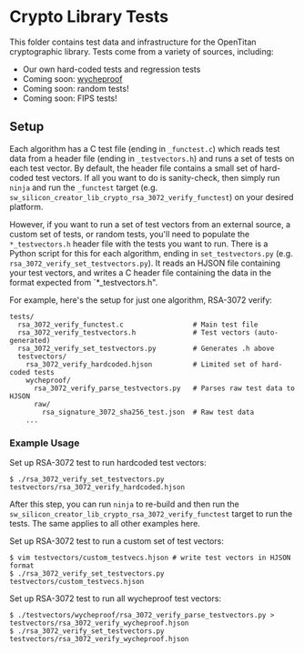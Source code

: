 # Crypto Library Tests

This folder contains test data and infrastructure for the OpenTitan
cryptographic library. Tests come from a variety of sources, including:
- Our own hard-coded tests and regression tests
- Coming soon: [wycheproof](https://github.com/google/wycheproof)
- Coming soon: random tests!
- Coming soon: FIPS tests!

## Setup

Each algorithm has a C test file (ending in `_functest.c`) which reads test
data from a header file (ending in `_testvectors.h`) and runs a set of tests on
each test vector. By default, the header file contains a small set of
hard-coded test vectors. If all you want to do is sanity-check, then simply run
`ninja` and run the `_functest` target (e.g.
`sw_silicon_creator_lib_crypto_rsa_3072_verify_functest`) on your desired
platform.

However, if you want to run a set of test vectors from an external source, a
custom set of tests, or random tests, you'll need to populate the
`*_testvectors.h` header file with the tests you want to run. There is a Python
script for this for each algorithm, ending in `set_testvectors.py` (e.g.
`rsa_3072_verify_set_testvectors.py`). It reads an HJSON file containing your
test vectors, and writes a C header file containing the data in the format
expected from `*_testvectors.h".

For example, here's the setup for just one algorithm, RSA-3072 verify:
```
tests/
  rsa_3072_verify_functest.c                 # Main test file
  rsa_3072_verify_testvectors.h              # Test vectors (auto-generated)
  rsa_3072_verify_set_testvectors.py         # Generates .h above
  testvectors/
    rsa_3072_verify_hardcoded.hjson          # Limited set of hard-coded tests
    wycheproof/
      rsa_3072_verify_parse_testvectors.py   # Parses raw test data to HJSON
      raw/
        rsa_signature_3072_sha256_test.json  # Raw test data
    ...
```

### Example Usage

Set up RSA-3072 test to run hardcoded test vectors:
```
$ ./rsa_3072_verify_set_testvectors.py testvectors/rsa_3072_verify_hardcoded.hjson
```
After this step, you can run `ninja` to re-build and then run the
`sw_silicon_creator_lib_crypto_rsa_3072_verify_functest` target to run the
tests. The same applies to all other examples here.

Set up RSA-3072 test to run a custom set of test vectors:
```
$ vim testvectors/custom_testvecs.hjson # write test vectors in HJSON format
$ ./rsa_3072_verify_set_testvectors.py testvectors/custom_testvecs.hjson
```

Set up RSA-3072 test to run all wycheproof test vectors:
```
$ ./testvectors/wycheproof/rsa_3072_verify_parse_testvectors.py > testvectors/rsa_3072_verify_wycheproof.hjson
$ ./rsa_3072_verify_set_testvectors.py testvectors/rsa_3072_verify_wycheproof.hjson
```
